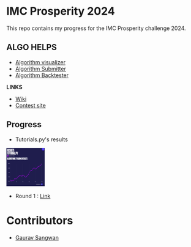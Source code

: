 # IMC Prosperity 2024

This repo contains my progress for the IMC Prosperity challenge 2024. 


## ALGO HELPS

- [Algorithm visualizer](https://jmerle.github.io/imc-prosperity-2-visualizer/)
- [Algorithm Submitter](https://github.com/jmerle/imc-prosperity-2-submitter)
- [Algorithm Backtester](https://github.com/jmerle/imc-prosperity-2-backtester)

**LINKS** 
- [Wiki](https://imc-prosperity.notion.site/Prosperity-2-Wiki-fe650c0292ae4cdb94714a3f5aa74c85)
- [Contest site](https://prosperity.imc.com/archipelago)

## Progress

- Tutorials.py's results
<img src="/pics/tutorial.png" width="100" height="100" alt="Results">


- Round 1 : [Link](/Round1/Round1.md)


# Contributors 

- [Gaurav Sangwan](github.com/gauravsangwan)
